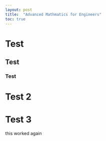 ```yaml
---
layout: post
title:  "Advanced Mathmatics for Engineers"
toc: true
---
```


# Test

## Test

### Test

# Test 2

# Test 3

this worked again

